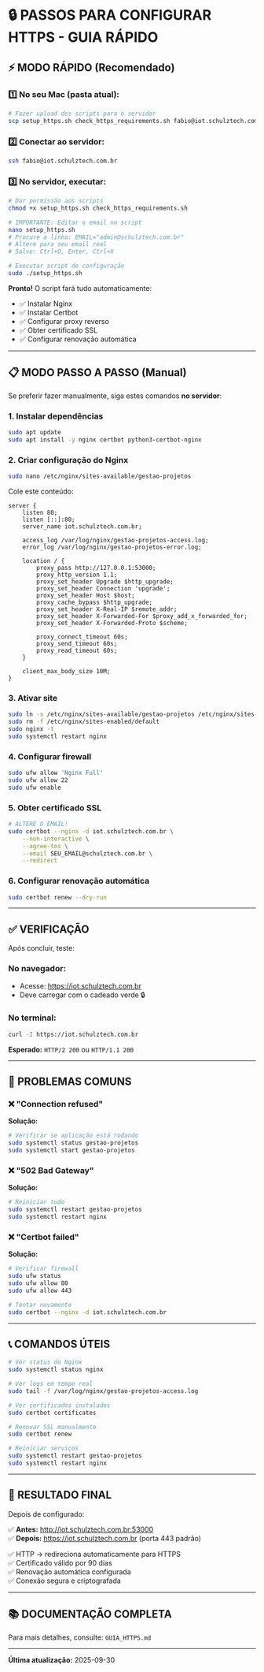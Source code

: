# 🔒 PASSOS PARA CONFIGURAR HTTPS - GUIA RÁPIDO

## ⚡ MODO RÁPIDO (Recomendado)

### 1️⃣ **No seu Mac (pasta atual):**

```bash
# Fazer upload dos scripts para o servidor
scp setup_https.sh check_https_requirements.sh fabio@iot.schulztech.com.br:~/
```

### 2️⃣ **Conectar ao servidor:**

```bash
ssh fabio@iot.schulztech.com.br
```

### 3️⃣ **No servidor, executar:**

```bash
# Dar permissão aos scripts
chmod +x setup_https.sh check_https_requirements.sh

# IMPORTANTE: Editar o email no script
nano setup_https.sh
# Procure a linha: EMAIL="admin@schulztech.com.br"
# Altere para seu email real
# Salve: Ctrl+O, Enter, Ctrl+X

# Executar script de configuração
sudo ./setup_https.sh
```

**Pronto!** O script fará tudo automaticamente:
- ✅ Instalar Nginx
- ✅ Instalar Certbot
- ✅ Configurar proxy reverso
- ✅ Obter certificado SSL
- ✅ Configurar renovação automática

---

## 📋 MODO PASSO A PASSO (Manual)

Se preferir fazer manualmente, siga estes comandos **no servidor**:

### 1. Instalar dependências

```bash
sudo apt update
sudo apt install -y nginx certbot python3-certbot-nginx
```

### 2. Criar configuração do Nginx

```bash
sudo nano /etc/nginx/sites-available/gestao-projetos
```

Cole este conteúdo:

```nginx
server {
    listen 80;
    listen [::]:80;
    server_name iot.schulztech.com.br;

    access_log /var/log/nginx/gestao-projetos-access.log;
    error_log /var/log/nginx/gestao-projetos-error.log;

    location / {
        proxy_pass http://127.0.0.1:53000;
        proxy_http_version 1.1;
        proxy_set_header Upgrade $http_upgrade;
        proxy_set_header Connection 'upgrade';
        proxy_set_header Host $host;
        proxy_cache_bypass $http_upgrade;
        proxy_set_header X-Real-IP $remote_addr;
        proxy_set_header X-Forwarded-For $proxy_add_x_forwarded_for;
        proxy_set_header X-Forwarded-Proto $scheme;
        
        proxy_connect_timeout 60s;
        proxy_send_timeout 60s;
        proxy_read_timeout 60s;
    }

    client_max_body_size 10M;
}
```

### 3. Ativar site

```bash
sudo ln -s /etc/nginx/sites-available/gestao-projetos /etc/nginx/sites-enabled/
sudo rm -f /etc/nginx/sites-enabled/default
sudo nginx -t
sudo systemctl restart nginx
```

### 4. Configurar firewall

```bash
sudo ufw allow 'Nginx Full'
sudo ufw allow 22
sudo ufw enable
```

### 5. Obter certificado SSL

```bash
# ALTERE O EMAIL!
sudo certbot --nginx -d iot.schulztech.com.br \
    --non-interactive \
    --agree-tos \
    --email SEU_EMAIL@schulztech.com.br \
    --redirect
```

### 6. Configurar renovação automática

```bash
sudo certbot renew --dry-run
```

---

## ✅ VERIFICAÇÃO

Após concluir, teste:

### No navegador:
- Acesse: https://iot.schulztech.com.br
- Deve carregar com o cadeado verde 🔒

### No terminal:
```bash
curl -I https://iot.schulztech.com.br
```

**Esperado:** `HTTP/2 200` ou `HTTP/1.1 200`

---

## 🚨 PROBLEMAS COMUNS

### ❌ "Connection refused"

**Solução:**
```bash
# Verificar se aplicação está rodando
sudo systemctl status gestao-projetos
sudo systemctl start gestao-projetos
```

### ❌ "502 Bad Gateway"

**Solução:**
```bash
# Reiniciar tudo
sudo systemctl restart gestao-projetos
sudo systemctl restart nginx
```

### ❌ "Certbot failed"

**Solução:**
```bash
# Verificar firewall
sudo ufw status
sudo ufw allow 80
sudo ufw allow 443

# Tentar novamente
sudo certbot --nginx -d iot.schulztech.com.br
```

---

## 📞 COMANDOS ÚTEIS

```bash
# Ver status do Nginx
sudo systemctl status nginx

# Ver logs em tempo real
sudo tail -f /var/log/nginx/gestao-projetos-access.log

# Ver certificados instalados
sudo certbot certificates

# Renovar SSL manualmente
sudo certbot renew

# Reiniciar serviços
sudo systemctl restart gestao-projetos
sudo systemctl restart nginx
```

---

## 🎯 RESULTADO FINAL

Depois de configurado:

✅ **Antes:** http://iot.schulztech.com.br:53000  
✅ **Depois:** https://iot.schulztech.com.br (porta 443 padrão)

✅ HTTP → redireciona automaticamente para HTTPS  
✅ Certificado válido por 90 dias  
✅ Renovação automática configurada  
✅ Conexão segura e criptografada  

---

## 📚 DOCUMENTAÇÃO COMPLETA

Para mais detalhes, consulte: `GUIA_HTTPS.md`

---

**Última atualização:** 2025-09-30

